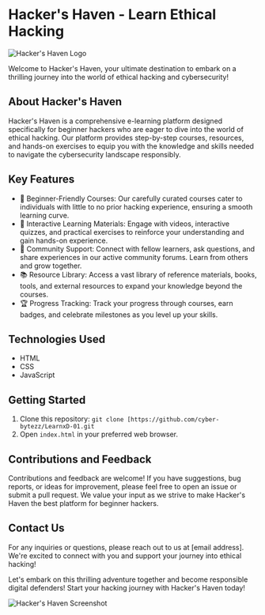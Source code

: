  # Hacker's Haven - Learn Ethical Hacking

![Hacker's Haven Logo](https://github.com/cyber-bytezz/LearnxD-01/assets/130319315/ca403496-ad14-4584-9ee2-e6950f9272e5)


Welcome to Hacker's Haven, your ultimate destination to embark on a thrilling journey into the world of ethical hacking and cybersecurity!

## About Hacker's Haven

Hacker's Haven is a comprehensive e-learning platform designed specifically for beginner hackers who are eager to dive into the world of ethical hacking. Our platform provides step-by-step courses, resources, and hands-on exercises to equip you with the knowledge and skills needed to navigate the cybersecurity landscape responsibly.

## Key Features

- 🎯 Beginner-Friendly Courses: Our carefully curated courses cater to individuals with little to no prior hacking experience, ensuring a smooth learning curve.
- 🚀 Interactive Learning Materials: Engage with videos, interactive quizzes, and practical exercises to reinforce your understanding and gain hands-on experience.
- 💬 Community Support: Connect with fellow learners, ask questions, and share experiences in our active community forums. Learn from others and grow together.
- 📚 Resource Library: Access a vast library of reference materials, books, tools, and external resources to expand your knowledge beyond the courses.
- 🏆 Progress Tracking: Track your progress through courses, earn badges, and celebrate milestones as you level up your skills.

## Technologies Used

- HTML
- CSS
- JavaScript

## Getting Started

1. Clone this repository: `git clone [https://github.com/cyber-bytezz/LearnxD-01.git`
2. Open `index.html` in your preferred web browser.

## Contributions and Feedback

Contributions and feedback are welcome! If you have suggestions, bug reports, or ideas for improvement, please feel free to open an issue or submit a pull request. We value your input as we strive to make Hacker's Haven the best platform for beginner hackers.

## Contact Us

For any inquiries or questions, please reach out to us at [email address]. We're excited to connect with you and support your journey into ethical hacking!

Let's embark on this thrilling adventure together and become responsible digital defenders! Start your hacking journey with Hacker's Haven today!

![Hacker's Haven Screenshot](https://github.com/cyber-bytezz/LearnxD-01/assets/130319315/285abe86-a526-4e1c-949c-408c13e8d449)
